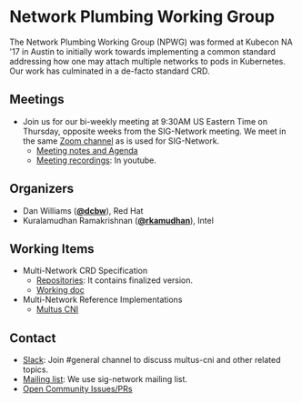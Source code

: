 # Network Plumbing Working Group

The Network Plumbing Working Group (NPWG) was formed at Kubecon NA '17 in Austin to initially work towards implementing 
a common standard addressing how one may attach multiple networks to pods in Kubernetes. Our work has culminated in a 
de-facto standard CRD.

## Meetings

* Join us for our bi-weekly meeting at 9:30AM US Eastern Time on Thursday, opposite weeks from the SIG-Network meeting. We
meet in the same [Zoom channel](https://zoom.us/j/361123509) as is used for SIG-Network.
  * [Meeting notes and Agenda](https://docs.google.com/document/d/1oE93V3SgOGWJ4O1zeD1UmpeToa0ZiiO6LqRAmZBPFWM/edit)
  * [Meeting recordings](https://www.youtube.com/results?sp=CAI%253D&search_query=network+plumbing+wg): In youtube.

## Organizers

* Dan Williams (**[@dcbw](https://github.com/dcbw)**), Red Hat
* Kuralamudhan Ramakrishnan (**[@rkamudhan](https://github.com/rkamudhan)**), Intel

## Working Items

* Multi-Network CRD Specification
  * [Repositories](https://github.com/K8sNetworkPlumbingWG/multi-net-spec): It contains finalized version.
  * [Working doc](https://docs.google.com/document/d/2Ny03h6IDVy_e_vmElOqR7UdTPAG_RNydhVE1Kx54kFQ/edit)
* Multi-Network Reference Implementations
  * [Multus CNI](http://multus-cni.io)

## Contact

* [Slack](https://intel-corp.herokuapp.com/): Join #general channel to discuss multus-cni and other related topics.
* [Mailing list](https://groups.google.com/forum/#!forum/kubernetes-sig-network): We use sig-network mailing list.
* [Open Community Issues/PRs](https://github.com/K8sNetworkPlumbingWG/community/issues)
